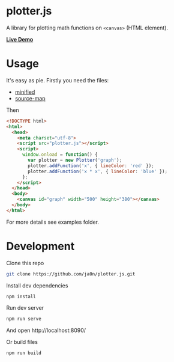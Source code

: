 # plotter.js
A library for plotting math functions on `<canvas>` (HTML element).

**[Live Demo](http://ja0n.github.io/plotter.js/)**

# Usage
It's easy as pie. Firstly you need the files:
 * [minified](http://ja0n.github.io/plotter.js/plotter.js)
 * [source-map](http://ja0n.github.io/plotter.js/plotter.js.map)

Then

```html
<!DOCTYPE html>
<html>
  <head>
    <meta charset="utf-8">
    <script src="plotter.js"></script>
    <script>
      window.onload = function() {
        var plotter = new Plotter('graph');
        plotter.addFunction('x', { lineColor: 'red' });
        plotter.addFunction('x * x', { lineColor: 'blue' });
      };
    </script>
  </head>
  <body>
    <canvas id="graph" width="500" height="380"></canvas>
  </body>
</html>
```

For more details see examples folder.

# Development
Clone this repo
```sh
git clone https://github.com/ja0n/plotter.js.git
```
Install dev dependencies
```sh
npm install
```
Run dev server
```sh
npm run serve
```
And open http://localhost:8090/

Or build files
```sh
npm run build
```
